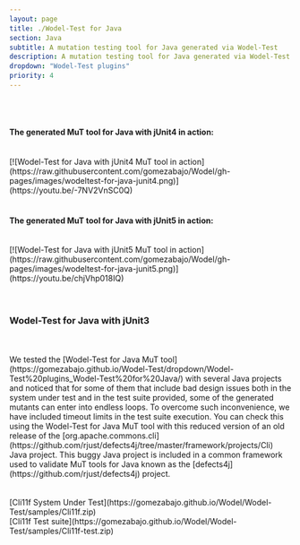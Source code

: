 ```yaml
---
layout: page
title: ./Wodel-Test for Java
section: Java
subtitle: A mutation testing tool for Java generated via Wodel-Test
description: A mutation testing tool for Java generated via Wodel-Test
dropdown: "Wodel-Test plugins"
priority: 4
---
```


<br>
<br>
<h4> The generated MuT tool for Java with jUnit4 in action:</h4>
<br>
[![Wodel-Test for Java with jUnit4 MuT tool in action](https://raw.githubusercontent.com/gomezabajo/Wodel/gh-pages/images/wodeltest-for-java-junit4.png)](https://youtu.be/-7NV2VnSC0Q)


<br>
<br>
<h4> The generated MuT tool for Java with jUnit5 in action:</h4>
<br>
[![Wodel-Test for Java with jUnit5 MuT tool in action](https://raw.githubusercontent.com/gomezabajo/Wodel/gh-pages/images/wodeltest-for-java-junit5.png)](https://youtu.be/chjVhp018IQ)

<br>
<br>
<br>

### Wodel-Test for Java with jUnit3
<br>
<br>
<div style="text-align: left" markdown="1">
We tested the [Wodel-Test for Java MuT tool](https://gomezabajo.github.io/Wodel-Test/dropdown/Wodel-Test%20plugins_Wodel-Test%20for%20Java/) with several Java projects and noticed that for some of them that include bad design issues both in the system under test and in the test suite provided, some of the generated mutants can enter into endless loops. To overcome such inconvenience, we have included timeout limits in the test suite execution. You can check this using the Wodel-Test for Java MuT tool with this reduced version of an old release of the [org.apache.commons.cli](https://github.com/rjust/defects4j/tree/master/framework/projects/Cli) Java project. This buggy Java project is included in a common framework used to validate MuT tools for Java known as the [defects4j](https://github.com/rjust/defects4j) project.
</div>
<br>
<br>
<div style="text-align: left" markdown="1">
[Cli11f System Under Test](https://gomezabajo.github.io/Wodel/Wodel-Test/samples/Cli11f.zip)
<br>
[Cli11f Test suite](https://gomezabajo.github.io/Wodel/Wodel-Test/samples/Cli11f-test.zip)
</div>
<br>
<br>





